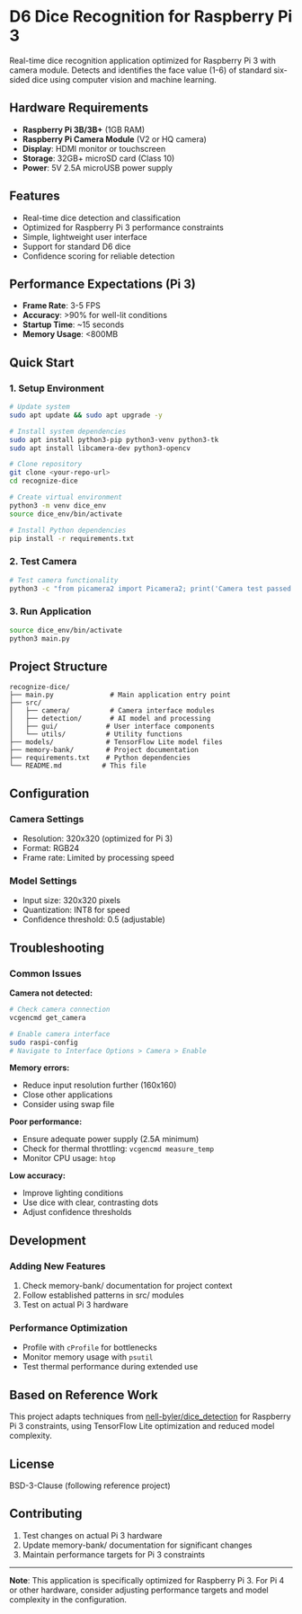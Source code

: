 # D6 Dice Recognition for Raspberry Pi 3

Real-time dice recognition application optimized for Raspberry Pi 3 with camera module. Detects and identifies the face value (1-6) of standard six-sided dice using computer vision and machine learning.

## Hardware Requirements

- **Raspberry Pi 3B/3B+** (1GB RAM)
- **Raspberry Pi Camera Module** (V2 or HQ camera)
- **Display**: HDMI monitor or touchscreen
- **Storage**: 32GB+ microSD card (Class 10)
- **Power**: 5V 2.5A microUSB power supply

## Features

- Real-time dice detection and classification
- Optimized for Raspberry Pi 3 performance constraints
- Simple, lightweight user interface
- Support for standard D6 dice
- Confidence scoring for reliable detection

## Performance Expectations (Pi 3)

- **Frame Rate**: 3-5 FPS
- **Accuracy**: >90% for well-lit conditions
- **Startup Time**: ~15 seconds
- **Memory Usage**: <800MB

## Quick Start

### 1. Setup Environment

```bash
# Update system
sudo apt update && sudo apt upgrade -y

# Install system dependencies
sudo apt install python3-pip python3-venv python3-tk
sudo apt install libcamera-dev python3-opencv

# Clone repository
git clone <your-repo-url>
cd recognize-dice

# Create virtual environment
python3 -m venv dice_env
source dice_env/bin/activate

# Install Python dependencies
pip install -r requirements.txt
```

### 2. Test Camera

```bash
# Test camera functionality
python3 -c "from picamera2 import Picamera2; print('Camera test passed')"
```

### 3. Run Application

```bash
source dice_env/bin/activate
python3 main.py
```

## Project Structure

```
recognize-dice/
├── main.py              # Main application entry point
├── src/
│   ├── camera/          # Camera interface modules
│   ├── detection/       # AI model and processing
│   ├── gui/            # User interface components
│   └── utils/          # Utility functions
├── models/             # TensorFlow Lite model files
├── memory-bank/        # Project documentation
├── requirements.txt    # Python dependencies
└── README.md          # This file
```

## Configuration

### Camera Settings

- Resolution: 320x320 (optimized for Pi 3)
- Format: RGB24
- Frame rate: Limited by processing speed

### Model Settings

- Input size: 320x320 pixels
- Quantization: INT8 for speed
- Confidence threshold: 0.5 (adjustable)

## Troubleshooting

### Common Issues

**Camera not detected:**

```bash
# Check camera connection
vcgencmd get_camera

# Enable camera interface
sudo raspi-config
# Navigate to Interface Options > Camera > Enable
```

**Memory errors:**

- Reduce input resolution further (160x160)
- Close other applications
- Consider using swap file

**Poor performance:**

- Ensure adequate power supply (2.5A minimum)
- Check for thermal throttling: `vcgencmd measure_temp`
- Monitor CPU usage: `htop`

**Low accuracy:**

- Improve lighting conditions
- Use dice with clear, contrasting dots
- Adjust confidence thresholds

## Development

### Adding New Features

1. Check memory-bank/ documentation for project context
2. Follow established patterns in src/ modules
3. Test on actual Pi 3 hardware

### Performance Optimization

- Profile with `cProfile` for bottlenecks
- Monitor memory usage with `psutil`
- Test thermal performance during extended use

## Based on Reference Work

This project adapts techniques from [nell-byler/dice_detection](https://github.com/nell-byler/dice_detection) for Raspberry Pi 3 constraints, using TensorFlow Lite optimization and reduced model complexity.

## License

BSD-3-Clause (following reference project)

## Contributing

1. Test changes on actual Pi 3 hardware
2. Update memory-bank/ documentation for significant changes
3. Maintain performance targets for Pi 3 constraints

---

**Note**: This application is specifically optimized for Raspberry Pi 3. For Pi 4 or other hardware, consider adjusting performance targets and model complexity in the configuration.
